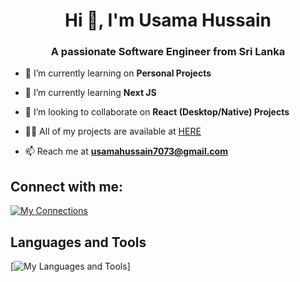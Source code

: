 <h1 align="center">Hi 👋, I'm Usama Hussain</h1>
<h3 align="center">A passionate Software Engineer from Sri Lanka</h3>

- 🔭 I’m currently learning on **Personal Projects**

- 🌱 I’m currently learning **Next JS**

- 👯 I’m looking to collaborate on **React (Desktop/Native) Projects**

- 👨‍💻 All of my projects are available at [HERE](https://github.com/Usamahussain7073)

- 📫 Reach me at **usamahussain7073@gmail.com**


## **Connect with me:**

[![My Connections](https://skillicons.dev/icons?i=linkedin)](https://www.linkedin.com/in/usamahussain7073/)

## **Languages and Tools**
[![My Languages and Tools](https://skillicons.dev/icons?i=react,redux,nodejs,mongodb,express,materialui,firebase,graphql,azure,bootstrap,dotnet,php,js,py,mysql,jquery,selenium,html,css,git,bash,powershell,visualstudio,vscode,linux,ps&perline=13)]





